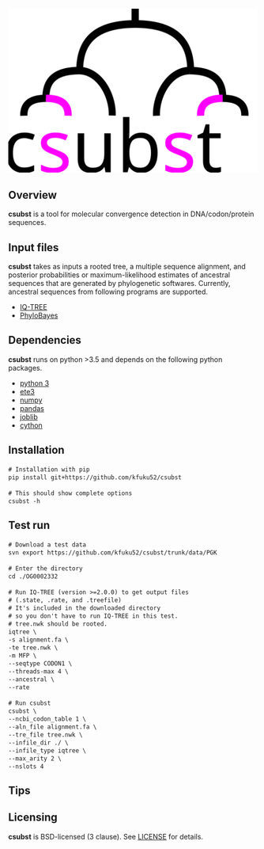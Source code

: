 ![](logo/logo_csubst.svg)

## Overview
**csubst** is a tool for molecular convergence detection in DNA/codon/protein sequences.

## Input files
**csubst** takes as inputs a rooted tree, a multiple sequence alignment, and posterior probabilities or maximum-likelihood estimates of ancestral sequences that are generated by phylogenetic softwares. Currently, ancestral sequences from following programs are supported.
* [IQ-TREE](http://www.iqtree.org/)
* [PhyloBayes](http://www.atgc-montpellier.fr/phylobayes/)

## Dependencies
**csubst** runs on python >3.5 and depends on the following python packages.
* [python 3](https://www.python.org/)
* [ete3](https://github.com/etetoolkit/ete)
* [numpy](https://github.com/numpy/numpy)
* [pandas](https://github.com/pandas-dev/pandas)
* [joblib](https://github.com/joblib/joblib)
* [cython](https://cython.org/)

## Installation
```
# Installation with pip
pip install git+https://github.com/kfuku52/csubst

# This should show complete options
csubst -h 
```

## Test run
```
# Download a test data
svn export https://github.com/kfuku52/csubst/trunk/data/PGK

# Enter the directory
cd ./OG0002332

# Run IQ-TREE (version >=2.0.0) to get output files 
# (.state, .rate, and .treefile)
# It's included in the downloaded directory 
# so you don't have to run IQ-TREE in this test.
# tree.nwk should be rooted.
iqtree \
-s alignment.fa \
-te tree.nwk \
-m MFP \
--seqtype CODON1 \
--threads-max 4 \
--ancestral \
--rate

# Run csubst
csubst \
--ncbi_codon_table 1 \
--aln_file alignment.fa \
--tre_file tree.nwk \
--infile_dir ./ \
--infile_type iqtree \
--max_arity 2 \
--nslots 4
```
## Tips

## Licensing
**csubst** is BSD-licensed (3 clause). See [LICENSE](LICENSE) for details.